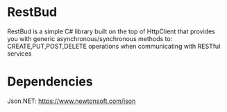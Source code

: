 # RestBud
RestBud is a simple C# library built on the top of HttpClient that provides you with generic asynchronous/synchronous methods to: CREATE,PUT,POST,DELETE operations
when communicating with RESTful services

# Dependencies
 Json.NET: https://www.newtonsoft.com/json

